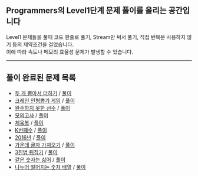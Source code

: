 ## Programmers의 Level1단계 문제 풀이를 올리는 공간입니다
Level1 문제들을 풀때 코드 한줄로 풀기, Stream만 써서 풀기, 직접 반복문 사용하지 않기 등의 제약조건을 걸었습니다.    
이에 따라 속도나 메모리 효율성 문제가 발생할 수 있습니다. 

* * *
## 풀이 완료된 문제 목록
* [두 개 뽑아서 더하기](https://programmers.co.kr/learn/courses/30/lessons/68644) / [풀이](./P68644.java)
* [크레인 인형뽑기 게임](https://programmers.co.kr/learn/courses/30/lessons/64061) / [풀이](./P64061.java)
* [완주하지 못한 선수](https://programmers.co.kr/learn/courses/30/lessons/42576) / [풀이](./P42576.java)
* [모의고사](https://programmers.co.kr/learn/courses/30/lessons/42840) / [풀이](./P42840.java)
* [체육복](https://programmers.co.kr/learn/courses/30/lessons/42862) / [풀이](./P42862.java)
* [K번째수](https://programmers.co.kr/learn/courses/30/lessons/42748) / [풀이](./P42748.java)
* [2016년](https://programmers.co.kr/learn/courses/30/lessons/12901) / [풀이](./P12901.java)
* [가운데 글자 가져오기](https://programmers.co.kr/learn/courses/30/lessons/12903) / [풀이](./P12903.java)
* [3진법 뒤집기](https://programmers.co.kr/learn/courses/30/lessons/68935) / [풀이](./P68935.java)
* [같은 숫자는 싫어](https://programmers.co.kr/learn/courses/30/lessons/12906) / [풀이](./P12906.java)
* [나누어 떨어지는 숫자 배열](https://programmers.co.kr/learn/courses/30/lessons/12910) / [풀이](./P12910.java)